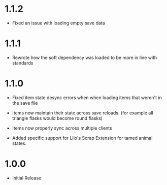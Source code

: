 # 1.1.2
- Fixed an issue with loading empty save data

# 1.1.1
- Rewrote how the soft dependency was loaded to be more in line with standards

# 1.1.0
- Fixed item state desync errors when when loading items that weren't in the save file

- Items now maintain their state across save reloads. (for example all triangle flasks would become round flasks)

- Items now properly sync across multiple clients

- Added specific support for Lilo's Scrap Extension for tamed animal states.

# 1.0.0
- Initial Release